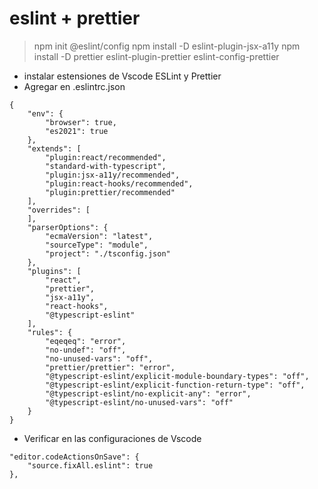 # eslint + prettier
> npm init @eslint/config
> npm install -D eslint-plugin-jsx-a11y
> npm install -D prettier eslint-plugin-prettier eslint-config-prettier

* instalar estensiones de Vscode ESLint y Prettier
* Agregar en .eslintrc.json
```
{
    "env": {
        "browser": true,
        "es2021": true
    },
    "extends": [
        "plugin:react/recommended",
        "standard-with-typescript",
        "plugin:jsx-a11y/recommended",
        "plugin:react-hooks/recommended",
        "plugin:prettier/recommended"
    ],
    "overrides": [
    ],
    "parserOptions": {
        "ecmaVersion": "latest",
        "sourceType": "module",
        "project": "./tsconfig.json"
    },
    "plugins": [
        "react",
        "prettier",
        "jsx-a11y",
        "react-hooks",
        "@typescript-eslint"
    ],
    "rules": {
        "eqeqeq": "error",
        "no-undef": "off",
        "no-unused-vars": "off",
        "prettier/prettier": "error",
        "@typescript-eslint/explicit-module-boundary-types": "off",
        "@typescript-eslint/explicit-function-return-type": "off",
        "@typescript-eslint/no-explicit-any": "error",
        "@typescript-eslint/no-unused-vars": "off"
    }
}
```

* Verificar en las configuraciones de Vscode
```
"editor.codeActionsOnSave": {
    "source.fixAll.eslint": true 
},
```

